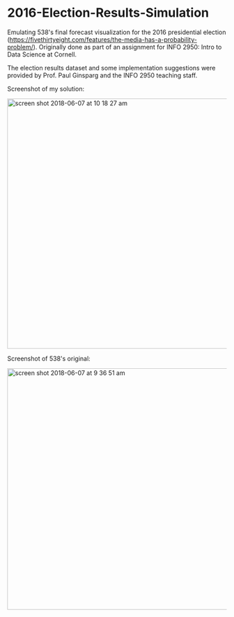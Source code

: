 # 2016-Election-Results-Simulation
Emulating 538's final forecast visualization for the 2016 presidential election (https://fivethirtyeight.com/features/the-media-has-a-probability-problem/). 
Originally done as part of an assignment for INFO 2950: Intro to Data Science at Cornell.

The election results dataset and some implementation suggestions were provided by Prof. Paul Ginsparg and the INFO 2950 teaching staff.

Screenshot of my solution:

<img width="574" alt="screen shot 2018-06-07 at 10 18 27 am" src="https://user-images.githubusercontent.com/7096526/41105699-4627e5f8-6a3c-11e8-80a7-62a2dbc13526.png">

Screenshot of 538's original:

<img width="554" alt="screen shot 2018-06-07 at 9 36 51 am" src="https://user-images.githubusercontent.com/7096526/41105757-5ffc615c-6a3c-11e8-9e7b-da8936b424eb.png">


